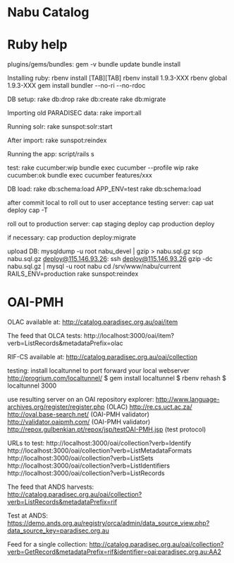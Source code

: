 # Nabu Catalog



# Ruby help

plugins/gems/bundles:
 gem -v
 bundle update
 bundle install

Installing ruby:
  rbenv install [TAB][TAB] 
  rbenv install 1.9.3-XXX
  rbenv global 1.9.3-XXX
  gem install bundler --no-ri --no-rdoc

DB setup:
 rake db:drop
 rake db:create
 rake db:migrate

Importing old PARADISEC data:
 rake import:all

Running solr:
 rake sunspot:solr:start

After import:
 rake sunspot:reindex

Running the app:
 script/rails s

test:
 rake cucumber:wip
 bundle exec cucumber --profile wip
 rake cucumber:ok
 bundle exec cucumber features/xxx

DB load:
 rake db:schema:load
 APP_ENV=test rake db:schema:load

after commit local to roll out to user acceptance testing server:
 cap uat deploy
 cap -T

roll out to production server:
 cap staging deploy
 cap production deploy

if necessary:
 cap production deploy:migrate

upload DB:
 mysqldump -u root nabu_devel | gzip > nabu.sql.gz
 scp nabu.sql.gz deploy@115.146.93.26:
 ssh deploy@115.146.93.26
 gzip -dc nabu.sql.gz | mysql -u root nabu
 cd /srv/www/nabu/current
 RAILS_ENV=production rake sunspot:reindex


# OAI-PMH

OLAC available at:
  http://catalog.paradisec.org.au/oai/item

The feed that OLCA tests:
  http://localhost:3000/oai/item?verb=ListRecords&metadataPrefix=olac

RIF-CS available at:
  http://catalog.paradisec.org.au/oai/collection

testing:
  install localtunnel to port forward your local webserver
  http://progrium.com/localtunnel/
  $ gem install localtunnel
  $ rbenv rehash
  $ localtunnel 3000

  use resulting server on an OAI repository explorer:
  http://www.language-archives.org/register/register.php (OLAC)
  http://re.cs.uct.ac.za/
  http://oval.base-search.net/ (OAI-PMH validator)
  http://validator.oaipmh.com/ (OAI-PMH validator)
  http://repox.gulbenkian.pt/repox/jsp/testOAI-PMH.jsp (test protocol)

  URLs to test:
  http://localhost:3000/oai/collection?verb=Identify
  http://localhost:3000/oai/collection?verb=ListMetadataFormats
  http://localhost:3000/oai/collection?verb=ListSets
  http://localhost:3000/oai/collection?verb=ListIdentifiers
  http://localhost:3000/oai/collection?verb=ListRecords

The feed that ANDS harvests:
  http://catalog.paradisec.org.au/oai/collection?verb=ListRecords&metadataPrefix=rif

Test at ANDS:
  https://demo.ands.org.au/registry/orca/admin/data_source_view.php?data_source_key=paradisec.org.au

Feed for a single collection:
  http://catalog.paradisec.org.au/oai/collection?verb=GetRecord&metadataPrefix=rif&identifier=oai:paradisec.org.au:AA2
